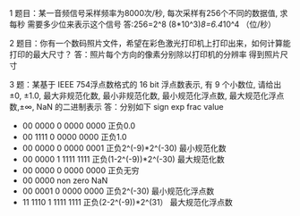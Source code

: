 1 
题目：某一音频信号采样频率为8000次/秒, 每次采样有256个不同的数据值, 求每秒
需要多少位来表示这个信号
答:256=2^8 (8*10^3)*8=6.4*10^4 （位/秒）

2
题目：你有一个数码照片文件，希望在彩色激光打印机上打印出来，如何计算能打印的最大尺寸？
答：照片每个方向的像素分别除以打印机的分辨率 得到照片尺寸

3
题：某基于 IEEE 754浮点数格式的 16 bit 浮点数表示, 有 9 个小数位, 请给出±0, ±1.0, 最大非规范化数, 最小非规范化数, 最小规范化浮点数, 最大规范化浮点数,±∞, NaN 的二进制表示
答：分别如下
sign	exp	frac	     value	
*	00 0000	0 0000 0000	正负0.0	
*	00 1111	0 0000 0000	正负1.0	
*	00 0000	0 0000 0001	正负2^(-9)*2^(-30)	最小规范化数
*	00 0000	1 1111 1111	正负(1-2^(-9))*2^(-30)	最大规范化数
*	00 0000	0 0000 0000	正负无穷	
*	00 0000 non zero	NaN	
*	00 0001 0 0000 0000	正负2^(-30)	最小规范化浮点数
*	11 1110	1 1111 1111	正负(2-2^(-9))*2^(31）	最大规范化浮点数

